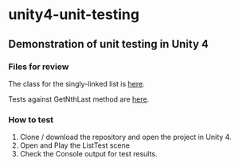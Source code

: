 unity4-unit-testing
===================

## Demonstration of unit testing in Unity 4

### Files for review

The class for the singly-linked list is [here](https://github.com/mlenton/unity4-sharpunit/blob/master/Assets/Lib/SinglyLinkedList.cs "SinglyLinkedList").

Tests against GetNthLast method are [here](https://github.com/mlenton/unity4-sharpunit/blob/master/Assets/Tests/ListTest.cs "unit tests").

### How to test

1. Clone / download the repository and open the project in Unity 4.
2. Open and Play the ListTest scene
3. Check the Console output for test results.